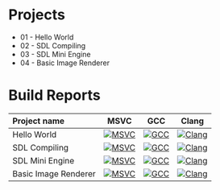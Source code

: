 # Projects
- 01 - Hello World
- 02 - SDL Compiling
- 03 - SDL Mini Engine
- 04 - Basic Image Renderer

# Build Reports

Project name | MSVC | GCC | Clang
:-------------|:------:|:-----:|:------:
Hello World | [![MSVC](https://github.com/Aizyka/HW/actions/workflows/msvc_01.yml/badge.svg)](https://nightly.link/Aizyka/HW/workflows/msvc_01/main/windows_msvc.7z.zip) | [![GCC](https://github.com/Aizyka/HW/actions/workflows/gcc_01.yml/badge.svg)](https://nightly.link/Aizyka/HW/workflows/gcc_01/main/ubuntu_gcc.7z.zip) | [![Clang](https://github.com/Aizyka/HW/actions/workflows/clang_01.yml/badge.svg)](https://nightly.link/Aizyka/HW/workflows/clang_01/main/macos_clang.7z.zip)
SDL Compiling | [![MSVC](https://github.com/Aizyka/HW/actions/workflows/msvc_02.yml/badge.svg)](https://nightly.link/Aizyka/HW/workflows/msvc_02/main/windows_msvc.7z.zip) | [![GCC](https://github.com/Aizyka/HW/actions/workflows/gcc_02.yml/badge.svg)](https://nightly.link/Aizyka/HW/workflows/gcc_02/main/ubuntu_gcc.7z.zip) | [![Clang](https://github.com/Aizyka/HW/actions/workflows/clang_02.yml/badge.svg)](https://nightly.link/Aizyka/HW/workflows/clang_02/main/macos_clang.7z.zip)
SDL Mini Engine | [![MSVC](https://github.com/Aizyka/HW/actions/workflows/msvc_03.yml/badge.svg)](https://nightly.link/Aizyka/HW/workflows/msvc_03/main/windows_msvc.7z.zip) | [![GCC](https://github.com/Aizyka/HW/actions/workflows/gcc_03.yml/badge.svg)](https://nightly.link/Aizyka/HW/workflows/gcc_03/main/ubuntu_gcc.7z.zip) | [![Clang](https://github.com/Aizyka/HW/actions/workflows/clang_03.yml/badge.svg)](https://nightly.link/Aizyka/HW/workflows/clang_03/main/macos_clang.7z.zip)
Basic Image Renderer | [![MSVC](https://github.com/Aizyka/HW/actions/workflows/msvc_04.yml/badge.svg)](https://nightly.link/Aizyka/HW/workflows/msvc_04/main/windows_msvc.7z.zip) | [![GCC](https://github.com/Aizyka/HW/actions/workflows/gcc_04.yml/badge.svg)](https://nightly.link/Aizyka/HW/workflows/gcc_04/main/ubuntu_gcc.7z.zip) | [![Clang](https://github.com/Aizyka/HW/actions/workflows/clang_04.yml/badge.svg)](https://nightly.link/Aizyka/HW/workflows/clang_04/main/macos_clang.7z.zip)

